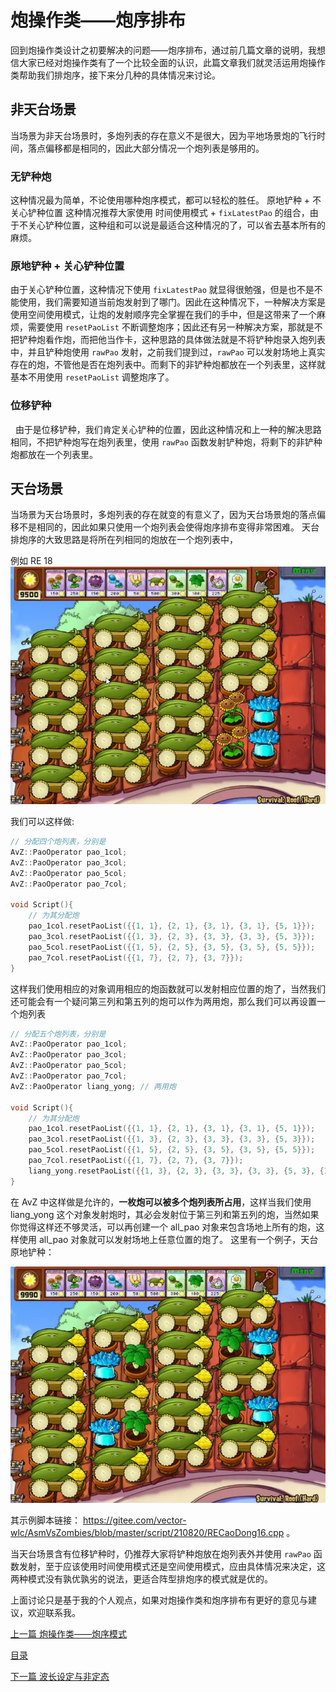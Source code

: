 <!--
 * @Coding: utf-8
 * @Author: vector-wlc
 * @Date: 2021-09-25 18:45:59
 * @Description: 
-->

# 炮操作类——炮序排布

回到炮操作类设计之初要解决的问题——炮序排布，通过前几篇文章的说明，我想信大家已经对炮操作类有了一个比较全面的认识，此篇文章我们就灵活运用炮操作类帮助我们排炮序，接下来分几种的具体情况来讨论。

## 非天台场景

当场景为非天台场景时，多炮列表的存在意义不是很大，因为平地场景炮的飞行时间，落点偏移都是相同的，因此大部分情况一个炮列表是够用的。

### 无铲种炮

这种情况最为简单，不论使用哪种炮序模式，都可以轻松的胜任。
原地铲种 + 不关心铲种位置
这种情况推荐大家使用 时间使用模式 + `fixLatestPao` 的组合，由于不关心铲种位置，这种组和可以说是最适合这种情况的了，可以省去基本所有的麻烦。

### 原地铲种 + 关心铲种位置

由于关心铲种位置，这种情况下使用 `fixLatestPao` 就显得很勉强，但是也不是不能使用，我们需要知道当前炮发射到了哪门。因此在这种情况下，一种解决方案是使用空间使用模式，让炮的发射顺序完全掌握在我们的手中，但是这带来了一个麻烦，需要使用 `resetPaoList` 不断调整炮序；因此还有另一种解决方案，那就是不把铲种炮看作炮，而把他当作卡，这种思路的具体做法就是不将铲种炮录入炮列表中，并且铲种炮使用 `rawPao` 发射，之前我们提到过，`rawPao` 可以发射场地上真实存在的炮，不管他是否在炮列表中。而剩下的非铲种炮都放在一个列表里，这样就基本不用使用 `resetPaoList` 调整炮序了。

### 位移铲种
 
由于是位移铲种，我们肯定关心铲种的位置，因此这种情况和上一种的解决思路相同，不把铲种炮写在炮列表里，使用 `rawPao` 函数发射铲种炮，将剩下的非铲种炮都放在一个列表里。

## 天台场景

当场景为天台场景时，多炮列表的存在就变的有意义了，因为天台场景炮的落点偏移不是相同的，因此如果只使用一个炮列表会使得炮序排布变得非常困难。
天台排炮序的大致思路是将所在列相同的炮放在一个炮列表中，

例如 RE 18
![RE 18](../img/RE18.jpg)

我们可以这样做:

```C++
// 分配四个炮列表，分别是
AvZ::PaoOperator pao_1col;
AvZ::PaoOperator pao_3col;
AvZ::PaoOperator pao_5col;
AvZ::PaoOperator pao_7col;

void Script(){
    // 为其分配炮
    pao_1col.resetPaoList({{1, 1}, {2, 1}, {3, 1}, {3, 1}, {5, 1}});
    pao_3col.resetPaoList({{1, 3}, {2, 3}, {3, 3}, {3, 3}, {5, 3}});
    pao_5col.resetPaoList({{1, 5}, {2, 5}, {3, 5}, {3, 5}, {5, 5}});
    pao_7col.resetPaoList({{1, 7}, {2, 7}, {3, 7}});
}
```

这样我们使用相应的对象调用相应的炮函数就可以发射相应位置的炮了，当然我们还可能会有一个疑问第三列和第五列的炮可以作为两用炮，那么我们可以再设置一个炮列表
```C++
// 分配五个炮列表，分别是
AvZ::PaoOperator pao_1col;
AvZ::PaoOperator pao_3col;
AvZ::PaoOperator pao_5col;
AvZ::PaoOperator pao_7col;
AvZ::PaoOperator liang_yong; // 两用炮

void Script(){
    // 为其分配炮
    pao_1col.resetPaoList({{1, 1}, {2, 1}, {3, 1}, {3, 1}, {5, 1}});
    pao_3col.resetPaoList({{1, 3}, {2, 3}, {3, 3}, {3, 3}, {5, 3}});
    pao_5col.resetPaoList({{1, 5}, {2, 5}, {3, 5}, {3, 5}, {5, 5}});
    pao_7col.resetPaoList({{1, 7}, {2, 7}, {3, 7}});
    liang_yong.resetPaoList({{1, 3}, {2, 3}, {3, 3}, {3, 3}, {5, 3}, {1, 5}, {2, 5}, {3, 5}, {3, 5}, {5, 5}});
}
```

在 AvZ 中这样做是允许的，**一枚炮可以被多个炮列表所占用**，这样当我们使用 liang_yong 这个对象发射炮时，其必会发射位于第三列和第五列的炮，当然如果你觉得这样还不够灵活，可以再创建一个 all_pao 对象来包含场地上所有的炮，这样使用 all_pao 对象就可以发射场地上任意位置的炮了。
这里有一个例子，天台原地铲种：

![RE 16](../img/RE16.jpg)

其示例脚本链接： https://gitee.com/vector-wlc/AsmVsZombies/blob/master/script/210820/RECaoDong16.cpp 。

当天台场景含有位移铲种时，仍推荐大家将铲种炮放在炮列表外并使用 `rawPao` 函数发射，至于应该使用时间使用模式还是空间使用模式，应由具体情况来决定，这两种模式没有孰优孰劣的说法，更适合阵型排炮序的模式就是优的。

上面讨论只是基于我的个人观点，如果对炮操作类和炮序排布有更好的意见与建议，欢迎联系我。

[上一篇 炮操作类——炮序模式](./pao_operator_4.md)

[目录](../catalogue.md)

[下一篇 波长设定与非定态](./wave_set.md)